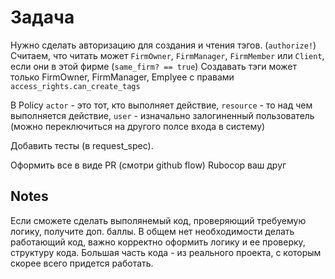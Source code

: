 # Задача

Нужно сделать авторизацию для создания и чтения тэгов. (`authorize!`)
Считаем, что читать может `FirmOwner`, `FirmManager`, `FirmMember` или `Сlient`, если они в этой фирме (```same_firm? == true```)
Создавать тэги может только FirmOwner, FirmManager, Emplyee c правами ```access_rights.can_create_tags```

В Policy `actor` - это тот, кто выполняет действие, `resource` - то над чем выполняется действие, `user` - изначально залогиненный пользователь (можно переключиться на другого полсе входа в систему)

Добавить тесты (в request_speс).

Оформить все в виде PR (смотри github flow)
Rubocop ваш друг

## Notes

Если сможете сделать выполянемый код, проверяющий требуемую логику, получите доп. баллы.
В общем нет необходимости делать работающий код, важно корректно оформить логику и ее проверку, структуру кода.
Большая часть кода - из реального проекта, с которым скорее всего придется работать.